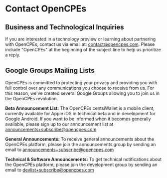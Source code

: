 # Contact OpenCPEs

## Business and Technological Inquiries

If you are interested in a technology preview or learning about partnering with OpenCPEs, contact us via email at: [contact@opencpes.com](contact@opencpes.com). Please include "OpenCPEs" at the beginning of the subject line to help us prioritize a reply.

## Google Groups Mailing Lists

OpenCPEs is committed to protecting your privacy and providing you with full control over any communications you choose to receive from us. For this reason, we've created several Google Groups allowing you to join us in the OpenCPEs revolution.

**Beta Announcement List:** The OpenCPEs centsiWallet is a mobile client, currently available for Apple iOS in technical beta and in development for Google Android. If you want to be informed when it becomes generally available, please sign up to our announcement list at [announcements+subscribe@opencpes.com](mailto:announcements+subscribe@opencpes.com)

**General Announcements:** To receive general announcements about the OpenCPEs platform, please join the announcements group by sending an email to [announcements+subscribe@opencpes.com](mailto:announcements+subscribe@opencpes.com)

**Technical & Software Announcements:** To get technical notifications about the OpenCPEs platform, please join the development group by sending an email to [devlist+subscribe@opencpes.com](devlist+subscribe@opencpes.com)
